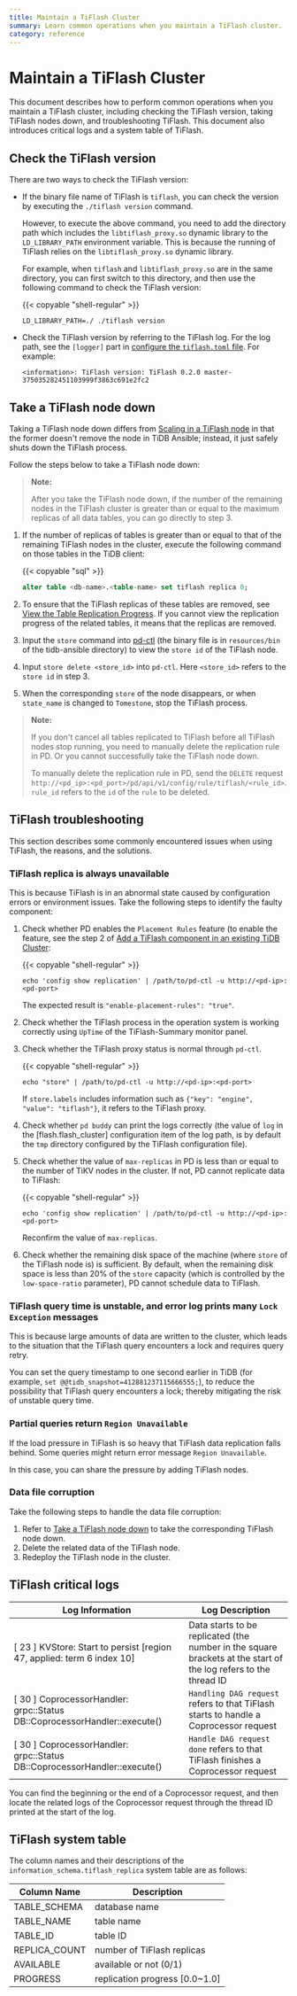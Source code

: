 ```yaml
---
title: Maintain a TiFlash Cluster
summary: Learn common operations when you maintain a TiFlash cluster.
category: reference
---
```


# Maintain a TiFlash Cluster

This document describes how to perform common operations when you maintain a TiFlash cluster, including checking the TiFlash version, taking TiFlash nodes down, and troubleshooting TiFlash. This document also introduces critical logs and a system table of TiFlash.

## Check the TiFlash version

There are two ways to check the TiFlash version:

- If the binary file name of TiFlash is `tiflash`, you can check the version by executing the `./tiflash version` command.

    However, to execute the above command, you need to add the directory path which includes the `libtiflash_proxy.so` dynamic library to the `LD_LIBRARY_PATH` environment variable. This is because the running of TiFlash relies on the `libtiflash_proxy.so` dynamic library.

    For example, when `tiflash` and `libtiflash_proxy.so` are in the same directory, you can first switch to this directory, and then use the following command to check the TiFlash version:

    {{< copyable "shell-regular" >}}

    ```shell
    LD_LIBRARY_PATH=./ ./tiflash version
    ```

- Check the TiFlash version by referring to the TiFlash log. For the log path, see the `[logger]` part in [configure the `tiflash.toml` file](/reference/tiflash/configuration.md#configure-the-tiflashtoml-file). For example:

    ```
    <information>: TiFlash version: TiFlash 0.2.0 master-375035282451103999f3863c691e2fc2
    ```

## Take a TiFlash node down

Taking a TiFlash node down differs from [Scaling in a TiFlash node](/reference/tiflash/scale.md#scale-in-a-tiflash-node) in that the former doesn't remove the node in TiDB Ansible; instead, it just safely shuts down the TiFlash process.

Follow the steps below to take a TiFlash node down:

> **Note:**
>
> After you take the TiFlash node down, if the number of the remaining nodes in the TiFlash cluster is greater than or equal to the maximum replicas of all data tables, you can go directly to step 3.

1. If the number of replicas of tables is greater than or equal to that of the remaining TiFlash nodes in the cluster, execute the following command on those tables in the TiDB client:

    {{< copyable "sql" >}}

    ```sql
    alter table <db-name>.<table-name> set tiflash replica 0;
    ```

2. To ensure that the TiFlash replicas of these tables are removed, see [View the Table Replication Progress](/reference/tiflash/use-tiflash.md#view-the-table-replication-progress). If you cannot view the replication progress of the related tables, it means that the replicas are removed.

3. Input the `store` command into [pd-ctl](/reference/tools/pd-control.md) (the binary file is in `resources/bin` of the tidb-ansible directory) to view the `store id` of the TiFlash node.

4. Input `store delete <store_id>` into `pd-ctl`. Here `<store_id>` refers to the `store id` in step 3.

5. When the corresponding `store` of the node disappears, or when `state_name` is changed to `Tomestone`, stop the TiFlash process.

> **Note:**
>
> If you don't cancel all tables replicated to TiFlash before all TiFlash nodes stop running, you need to manually delete the replication rule in PD. Or you cannot successfully take the TiFlash node down.
>
> To manually delete the replication rule in PD, send the `DELETE` request `http://<pd_ip>:<pd_port>/pd/api/v1/config/rule/tiflash/<rule_id>`. `rule_id` refers to the `id` of the `rule` to be deleted.

## TiFlash troubleshooting

This section describes some commonly encountered issues when using TiFlash, the reasons, and the solutions.

### TiFlash replica is always unavailable

This is because TiFlash is in an abnormal state caused by configuration errors or environment issues. Take the following steps to identify the faulty component:

1. Check whether PD enables the `Placement Rules` feature (to enable the feature, see the step 2 of [Add a TiFlash component in an existing TiDB Cluster](/reference/tiflash/deploy.md#add-a-TiFlash-component-in-an-existing-TiDB-cluster):

    {{< copyable "shell-regular" >}}

    ```shell
    echo 'config show replication' | /path/to/pd-ctl -u http://<pd-ip>:<pd-port>
    ```

    The expected result is `"enable-placement-rules": "true"`.

2. Check whether the TiFlash process in the operation system is working correctly using `UpTime` of the TiFlash-Summary monitor panel.

3. Check whether the TiFlash proxy status is normal through `pd-ctl`.

    {{< copyable "shell-regular" >}}

    ```shell
    echo "store" | /path/to/pd-ctl -u http://<pd-ip>:<pd-port>
    ```

    If `store.labels` includes information such as `{"key": "engine", "value": "tiflash"}`, it refers to the TiFlash proxy.

4. Check whether `pd buddy` can print the logs correctly (the value of `log` in the [flash.flash_cluster] configuration item of the log path, is by default the `tmp` directory configured by the TiFlash configuration file).

5. Check whether the value of `max-replicas` in PD is less than or equal to the number of TiKV nodes in the cluster. If not, PD cannot replicate data to TiFlash:

    {{< copyable "shell-regular" >}}

    ```shell
    echo 'config show replication' | /path/to/pd-ctl -u http://<pd-ip>:<pd-port>
    ```

    Reconfirm the value of `max-replicas`.

6. Check whether the remaining disk space of the machine (where `store` of the TiFlash node is) is sufficient. By default, when the remaining disk space is less than 20% of the `store` capacity (which is controlled by the `low-space-ratio` parameter), PD cannot schedule data to TiFlash.

### TiFlash query time is unstable, and error log prints many `Lock Exception` messages

This is because large amounts of data are written to the cluster, which leads to the situation that the TiFlash query encounters a lock and requires query retry.

You can set the query timestamp to one second earlier in TiDB (for example, `set @@tidb_snapshot=412881237115666555;`), to reduce the possibility that TiFlash query encounters a lock; thereby mitigating the risk of unstable query time.

### Partial queries return `Region Unavailable`

If the load pressure in TiFlash is so heavy that TiFlash data replication falls behind. Some queries might return error message `Region Unavailable`.

In this case, you can share the pressure by adding TiFlash nodes.

### Data file corruption

Take the following steps to handle the data file corruption:

1. Refer to [Take a TiFlash node down](#take-a-tiflash-node-down) to take the corresponding TiFlash node down.
2. Delete the related data of the TiFlash node.
3. Redeploy the TiFlash node in the cluster.

## TiFlash critical logs

| Log Information | Log Description |
|---------------|-------------------|
| [ 23 ] <Information> KVStore: Start to persist [region 47, applied: term 6 index 10] | Data starts to be replicated (the number in the square brackets at the start of the log refers to the thread ID |
| [ 30 ] <Debug> CoprocessorHandler: grpc::Status DB::CoprocessorHandler::execute() | `Handling DAG request` refers to that TiFlash starts to handle a Coprocessor request |
| [ 30 ] <Debug> CoprocessorHandler: grpc::Status DB::CoprocessorHandler::execute() | `Handle DAG request done` refers to that TiFlash finishes a Coprocessor request |

You can find the beginning or the end of a Coprocessor request, and then locate the related logs of the Coprocessor request through the thread ID printed at the start of the log.

## TiFlash system table

The column names and their descriptions of the `information_schema.tiflash_replica` system table are as follows:

| Column Name | Description |
|---------------|-----------|
| TABLE_SCHEMA | database name |
| TABLE_NAME | table name |
| TABLE_ID | table ID |
| REPLICA_COUNT | number of TiFlash replicas |
| AVAILABLE | available or not (0/1)|
| PROGRESS | replication progress [0.0~1.0] |
